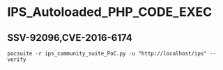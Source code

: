 # IPS_Autoloaded_PHP_CODE_EXEC
## SSV-92096,CVE-2016-6174
    pocsuite -r ips_community_suite_PoC.py -u "http://localhost/ips" --verify
